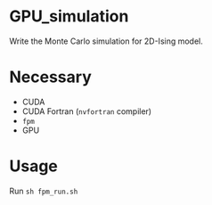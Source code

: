 # GPU_simulation
Write the Monte Carlo simulation for 2D-Ising model.

# Necessary
- CUDA
- CUDA Fortran (`nvfortran` compiler)
- `fpm`
- GPU

# Usage
Run
`sh fpm_run.sh`
